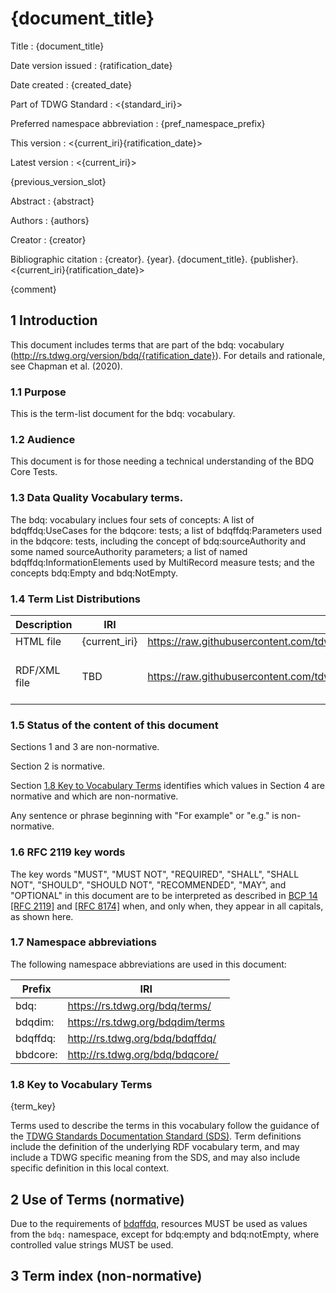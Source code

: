<!--- Template for header, values provided from yaml configuration --->
# {document_title}

Title
: {document_title}

Date version issued
: {ratification_date}

Date created
: {created_date}

Part of TDWG Standard
: <{standard_iri}>

Preferred namespace abbreviation
: {pref_namespace_prefix}

This version
: <{current_iri}{ratification_date}>

Latest version
: <{current_iri}>

{previous_version_slot}

Abstract
: {abstract}

Authors
: {authors}

Creator
: {creator}

Bibliographic citation
: {creator}. {year}. {document_title}. {publisher}. <{current_iri}{ratification_date}>

{comment}

## 1 Introduction

This document includes terms that are part of the bdq: vocabulary (<http://rs.tdwg.org/version/bdq/{ratification_date}>). For details and rationale, see Chapman et al. (2020).

### 1.1 Purpose

This is the term-list document for the bdq: vocabulary.

### 1.2 Audience

This document is for those needing a technical understanding of the BDQ Core Tests. 

### 1.3 Data Quality Vocabulary terms.

The bdq: vocabulary inclues four sets of concepts: A list of bdqffdq:UseCases for the bdqcore: tests; a list of bdqffdq:Parameters used in the bdqcore: tests, including the concept of bdq:sourceAuthority and some named sourceAuthority parameters; a list of named bdqffdq:InformationElements used by MultiRecord measure tests; and the concepts bdq:Empty and bdq:NotEmpty.

### 1.4 Term List Distributions

| Description | IRI | Download URL | Note | 
| ----------- | --- | -----------  | ---- | 
| HTML file   | {current_iri} | https://raw.githubusercontent.com/tdwg/bdq/master/tg2/\_review/docs/list/{pref_namespace_prefix}/index.md | This file | 
| RDF/XML file | TBD | https://raw.githubusercontent.com/tdwg/bdq/master/tg2/\_review/dist/{pref_namespace_prefix}.xml | Example for submission, to be generated | 

### 1.5 Status of the content of this document

Sections 1 and 3 are non-normative.

Section 2 is normative.

Section [1.8 Key to Vocabulary Terms](#18-Key-to-Vocabulary-Terms) identifies which values in Section 4 are normative and which are non-normative.

Any sentence or phrase beginning with "For example" or "e.g." is non-normative.

### 1.6 RFC 2119 key words

The key words "MUST", "MUST NOT", "REQUIRED", "SHALL", "SHALL NOT", "SHOULD", "SHOULD NOT", "RECOMMENDED", "MAY", and "OPTIONAL" in this document are to be interpreted as described in [BCP 14](https://www.rfc-editor.org/info/bcp14) [\[RFC 2119\]](https://datatracker.ietf.org/doc/html/rfc2119) and [\[RFC 8174\]](https://datatracker.ietf.org/doc/html/rfc8174) when, and only when, they appear in all capitals, as shown here.

### 1.7 Namespace abbreviations

The following namespace abbreviations are used in this document:

| Prefix | IRI |
| --- | --- |
| bdq:     | https://rs.tdwg.org/bdq/terms/   |
| bdqdim:  | https://rs.tdwg.org/bdqdim/terms |
| bdqffdq: | http://rs.tdwg.org/bdq/bdqffdq/  |
| bbdcore: | http://rs.tdwg.org/bdq/bdqcore/  |


### 1.8 Key to Vocabulary Terms

{term_key}

Terms used to describe the terms in this vocabulary follow the guidance of the [TDWG Standards Documentation Standard (SDS)](https://www.tdwg.org/standards/sds/).  Term definitions include the definition of the underlying RDF vocabulary term, and may include a TDWG specific meaning from the SDS, and may also include specific definition in this local context.

## 2 Use of Terms (normative)

Due to the requirements of [bdqffdq](https://rs.tdwg.org/bdqffdq/terms), resources MUST be used as values from the `bdq:` namespace, except for bdq:empty and bdq:notEmpty, where controlled value strings MUST be used.

## 3 Term index (non-normative)
